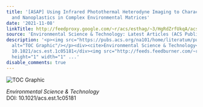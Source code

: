 ```yaml
---
title: '[ASAP] Using Infrared Photothermal Heterodyne Imaging to Characterize Micro-
  and Nanoplastics in Complex Environmental Matrices'
date: '2021-11-08'
linkTitle: http://feedproxy.google.com/~r/acs/esthag/~3/HgRdZrfUkqA/acs.est.1c05181
source: 'Environmental Science & Technology: Latest Articles (ACS Publications)'
description: '<p><img src="https://pubs.acs.org/na101/home/literatum/publisher/achs/journals/content/esthag/0/esthag.ahead-of-print/acs.est.1c05181/20211108/images/medium/es1c05181_0006.gif"
  alt="TOC Graphic"/></p><div><cite>Environmental Science & Technology</cite></div><div>DOI:
  10.1021/acs.est.1c05181</div><img src="http://feeds.feedburner.com/~r/acs/esthag/~4/HgRdZrfUkqA"
  height="1" width="1" ...'
disable_comments: true
---
```

<p><img src="https://pubs.acs.org/na101/home/literatum/publisher/achs/journals/content/esthag/0/esthag.ahead-of-print/acs.est.1c05181/20211108/images/medium/es1c05181_0006.gif" alt="TOC Graphic"/></p><div><cite>Environmental Science & Technology</cite></div><div>DOI: 10.1021/acs.est.1c05181</div><img src="http://feeds.feedburner.com/~r/acs/esthag/~4/HgRdZrfUkqA" height="1" width="1" ...